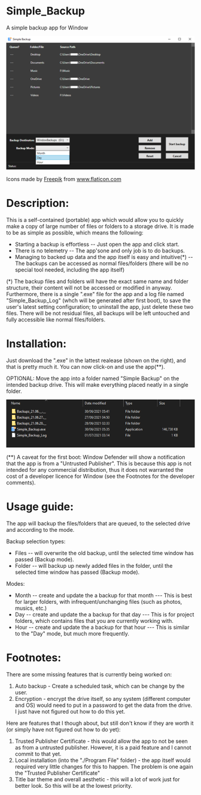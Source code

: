 # Simple_Backup
A simple backup app for Window

![](Images/AppWindowExample.png)

<div>Icons made by <a href="https://www.freepik.com" title="Freepik">Freepik</a> from <a href="https://www.flaticon.com/" title="Flaticon">www.flaticon.com</a></div>

# Description:
This is a self-contained (portable) app which would allow you to quickly make a copy of large number of files or folders to a storage drive. It is made to be as simple as possible, which means the following:
* Starting a backup is effortless -- Just open the app and click start.
* There is no telemetry -- The app'sone and only job is to do backups.
* Managing to backed up data and the app itself is easy and intuitive(*) -- The backups can be accessed as normal files/folders (there will be no special tool needed, including the app itself)

(*) The backup files and folders will have the exact same name and folder structure, their content will not be accessed or modified in anyway. Furthermore, there is a single ".exe" file for the app and a log file named "Simple_Backup_Log" (whch will be generated after first boot), to save the user's latest setting configuration; to uninstall the app, just delete these two files. There will be not residual files, all backups will be left untouched and fully accessible like normal files/folders.

# Installation:
Just download the ".exe" in the lattest realease (shown on the right), and that is pretty much it. You can now click-on and use the app(**).

OPTIONAL: Move the app into a folder named "Simple Backup" on the intended backup drive. This will make everything placed neatly in a single folder.

![](Images/InstallationExample.png)

(**) A caveat for the first boot: Window Defender will show a notification that the app is from a "Untrusted Publisher". This is because this app is not intended for any commercial distribution, thus it does not warranted the cost of a developer licence for Window (see the Footnotes for the developer comments).

# Usage guide:
The app will backup the files/folders that are queued, to the selected drive and according to the mode.

Backup selection types:
* Files -- will overwrite the old backup, until the selected time window has passed (Backup mode).
* Folder -- will backup up newly added files in the folder, until the selected time window has passed (Backup mode).

Modes:
* Month -- create and update the a backup for that month --- This is best for larger folders, with infrequent/unchanging files (such as photos, musics, etc.)
* Day -- create and update the a backup for that day --- This is for project folders, which contains files that you are currently working with.
* Hour -- create and update the a backup for that hour --- This is similar to the "Day" mode, but much more frequently.

# Footnotes:
There are some missing features that is currently being worked on:
1. Auto backup - Create a scheduled task, which can be change by the user.
2. Encryption - encrypt the drive itself, so any system (different computer and OS) would need to put in a password to get the data from the drive. I just have not figured out how to do this yet.

Here are features that I though about, but still don't know if they are worth it (or simply have not figured out how to do yet):
1. Trusted Publisher Certificate - this would allow the app to not be seen as from a untrusted publisher. However, it is a paid feature and I cannot commit to that yet.
2. Local installation (into the "./Program File" folder) - the app itself would required very little changes for this to happen. The problem is one again the "Trusted Publisher Certificate"
3. Title bar theme and overall aesthetic - this will a lot of work just for better look. So this will be at the lowest priority.
